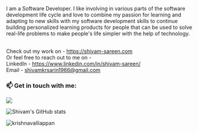 I am a Software Developer. I like involving in various parts of the software development life cycle and love to combine my passion for learning and adapting to new skills with my software development skills to continue building personalized learning products for people that can be used to solve real-life problems to make people's life simpler with the help of technology.



<br/> Check out my work on - https://shivam-sareen.com
<br/>Or feel free to reach out to me on - 
<br/>LinkedIn - https://www.linkedin.com/in/shivam-sareen/
<br/>Email - shivamkrsarin1966@gmail.com 

### 📫 Get in touch with me:

<p><a href="https://www.linkedin.com/in/shivam-sareen/"><img src="https://upload.wikimedia.org/wikipedia/commons/thumb/0/01/LinkedIn_Logo.svg/291px-LinkedIn_Logo.svg.png"></a></p>

![Shivam's GitHub stats](https://github-readme-stats.vercel.app/api?username=shivamkrsarin1996&hide=prs,issues&show_icons=true&theme=blue-green)

<p align="left"> <img src="https://komarev.com/ghpvc/?username=shivamkrsarin1996&label=Profile%20views&color=0e75b6&style=flat" alt="krishnavalliappan" /> </p>
